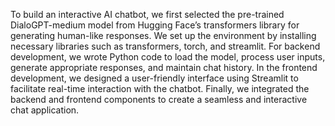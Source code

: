 To build an interactive AI chatbot, we first selected the pre-trained DialoGPT-medium model from Hugging Face’s transformers library for generating human-like responses. We set up the environment by installing necessary libraries such as transformers, torch, and streamlit. For backend development, we wrote Python code to load the model, process user inputs, generate appropriate responses, and maintain chat history. In the frontend development, we designed a user-friendly interface using Streamlit to facilitate real-time interaction with the chatbot. Finally, we integrated the backend and frontend components to create a seamless and interactive chat application.
